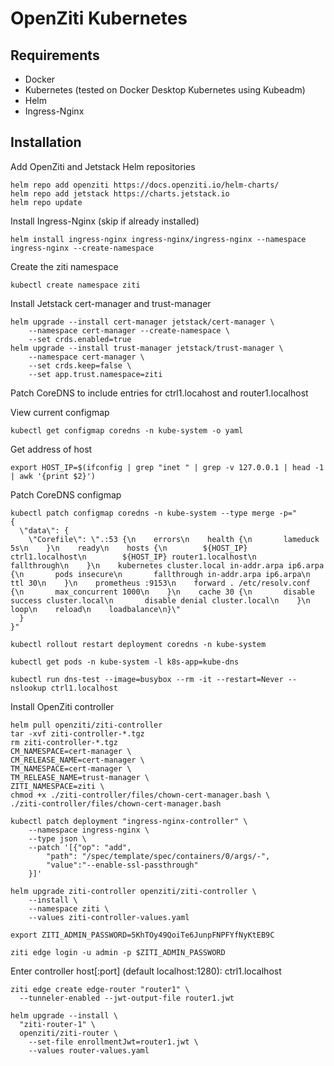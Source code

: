# OpenZiti Kubernetes

## Requirements

* Docker
* Kubernetes (tested on Docker Desktop Kubernetes using Kubeadm)
* Helm
* Ingress-Nginx

## Installation

Add OpenZiti and Jetstack Helm repositories

```
helm repo add openziti https://docs.openziti.io/helm-charts/
helm repo add jetstack https://charts.jetstack.io
helm repo update
```

Install Ingress-Nginx (skip if already installed)

```
helm install ingress-nginx ingress-nginx/ingress-nginx --namespace ingress-nginx --create-namespace
```

Create the ziti namespace

```
kubectl create namespace ziti
```

Install Jetstack cert-manager and trust-manager

```
helm upgrade --install cert-manager jetstack/cert-manager \
    --namespace cert-manager --create-namespace \
    --set crds.enabled=true
helm upgrade --install trust-manager jetstack/trust-manager \
    --namespace cert-manager \
    --set crds.keep=false \
    --set app.trust.namespace=ziti
```

Patch CoreDNS to include entries for ctrl1.locahost and router1.localhost

View current configmap

```
kubectl get configmap coredns -n kube-system -o yaml
```

Get address of host

```
export HOST_IP=$(ifconfig | grep "inet " | grep -v 127.0.0.1 | head -1 | awk '{print $2}')
```

Patch CoreDNS configmap

```
kubectl patch configmap coredns -n kube-system --type merge -p="
{
  \"data\": {
    \"Corefile\": \".:53 {\n    errors\n    health {\n       lameduck 5s\n    }\n    ready\n    hosts {\n        ${HOST_IP} ctrl1.localhost\n        ${HOST_IP} router1.localhost\n        fallthrough\n    }\n    kubernetes cluster.local in-addr.arpa ip6.arpa {\n       pods insecure\n       fallthrough in-addr.arpa ip6.arpa\n       ttl 30\n    }\n    prometheus :9153\n    forward . /etc/resolv.conf {\n       max_concurrent 1000\n    }\n    cache 30 {\n       disable success cluster.local\n       disable denial cluster.local\n    }\n    loop\n    reload\n    loadbalance\n}\"
  }
}"
```

```
kubectl rollout restart deployment coredns -n kube-system
```

```
kubectl get pods -n kube-system -l k8s-app=kube-dns
```

```
kubectl run dns-test --image=busybox --rm -it --restart=Never -- nslookup ctrl1.localhost
```

Install OpenZiti controller

```
helm pull openziti/ziti-controller
tar -xvf ziti-controller-*.tgz
rm ziti-controller-*.tgz
CM_NAMESPACE=cert-manager \
CM_RELEASE_NAME=cert-manager \
TM_NAMESPACE=cert-manager \
TM_RELEASE_NAME=trust-manager \
ZITI_NAMESPACE=ziti \
chmod +x ./ziti-controller/files/chown-cert-manager.bash \
./ziti-controller/files/chown-cert-manager.bash
```

```
kubectl patch deployment "ingress-nginx-controller" \
    --namespace ingress-nginx \
    --type json \
    --patch '[{"op": "add",
        "path": "/spec/template/spec/containers/0/args/-",
        "value":"--enable-ssl-passthrough"
    }]'
```

```
helm upgrade ziti-controller openziti/ziti-controller \
    --install \
    --namespace ziti \
    --values ziti-controller-values.yaml
```

```
export ZITI_ADMIN_PASSWORD=5KhTOy49QoiTe6JunpFNPFYfNyKtEB9C
```

```
ziti edge login -u admin -p $ZITI_ADMIN_PASSWORD
```

Enter controller host[:port] (default localhost:1280): ctrl1.localhost


```
ziti edge create edge-router "router1" \
  --tunneler-enabled --jwt-output-file router1.jwt
```

```
helm upgrade --install \
  "ziti-router-1" \
  openziti/ziti-router \
    --set-file enrollmentJwt=router1.jwt \
    --values router-values.yaml
```
